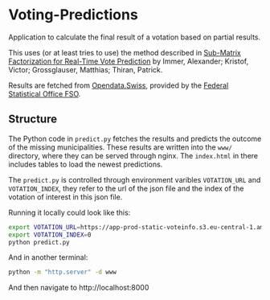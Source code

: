 # Voting-Predictions

Application to calculate the final result of a votation based on partial results.

This uses (or at least tries to use) the method described in [Sub-Matrix Factorization for Real-Time Vote Prediction](https://infoscience.epfl.ch/record/278872) by Immer, Alexander; Kristof, Victor; Grossglauser, Matthias; Thiran, Patrick.

Results are fetched from [Opendata.Swiss](https://opendata.swiss/en/dataset/echtzeitdaten-am-abstimmungstag-zu-eidgenoessischen-abstimmungsvorlagen/resource/25b805a2-98a8-418f-b367-0c98cd382fee), provided by the [Federal Statistical Office FSO](https://opendata.swiss/en/organization/bundesamt-fur-statistik-bfs).

## Structure

The Python code in `predict.py` fetches the results and predicts the outcome of the missing municipalities. These results are written into the `www/` directory, where they can be served through nginx. The `index.html` in there includes tables to load the newest predictions.

The `predict.py` is controlled through environment varibles `VOTATION_URL` and `VOTATION_INDEX`, they refer to the url of the json file and the index of the votation of interest in this json file.

Running it locally could look like this:
```bash
export VOTATION_URL=https://app-prod-static-voteinfo.s3.eu-central-1.amazonaws.com/v1/ogd/sd-t-17-02-20201129-eidgAbstimmung.json
export VOTATION_INDEX=0
python predict.py
```

And in another terminal:
```bash
python -m "http.server" -d www
```
And then navigate to http://localhost:8000
